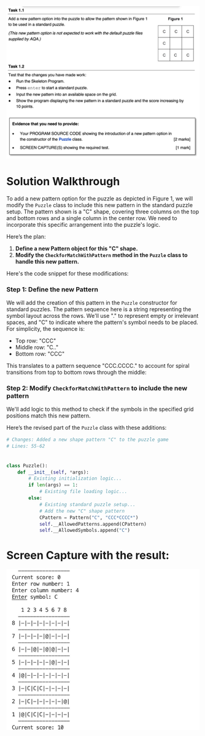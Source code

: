 <!-- Add image -->
![Task](task_01_description.png)

# Solution Walkthrough

To add a new pattern option for the puzzle as depicted in Figure 1, we will modify the `Puzzle` class to include this new pattern in the standard puzzle setup. The pattern shown is a "C" shape, covering three columns on the top and bottom rows and a single column in the center row. We need to incorporate this specific arrangement into the puzzle's logic.

Here’s the plan:

1. **Define a new Pattern object for this "C" shape.**
2. **Modify the `CheckforMatchWithPattern` method in the `Puzzle` class to handle this new pattern.**

Here's the code snippet for these modifications:

### Step 1: Define the new Pattern
We will add the creation of this pattern in the `Puzzle` constructor for standard puzzles. The pattern sequence here is a string representing the symbol layout across the rows. We'll use "." to represent empty or irrelevant spaces, and "C" to indicate where the pattern's symbol needs to be placed. For simplicity, the sequence is:

- Top row: "CCC"
- Middle row: "C.."
- Bottom row: "CCC"

This translates to a pattern sequence "CCC.CCCC." to account for spiral transitions from top to bottom rows through the middle:


### Step 2: Modify `CheckforMatchWithPattern` to include the new pattern
We'll add logic to this method to check if the symbols in the specified grid positions match this new pattern.

Here’s the revised part of the `Puzzle` class with these additions:

```python
# Changes: Added a new shape pattern "C" to the puzzle game
# Lines: 55-62


class Puzzle():
    def __init__(self, *args):
        # Existing initialization logic...
        if len(args) == 1:
            # Existing file loading logic...
        else:
            # Existing standard puzzle setup...
            # Add the new "C" shape pattern
            CPattern = Pattern("C", "CCC*CCCC*")
            self.__AllowedPatterns.append(CPattern)
            self.__AllowedSymbols.append("C")
```

# Screen Capture with the result:

![Task](task_01_result.png)